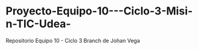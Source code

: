 # Proyecto-Equipo-10---Ciclo-3-Misi-n-TIC-Udea-
Repositorio Equipo 10 - Ciclo 3
Branch de Johan Vega
